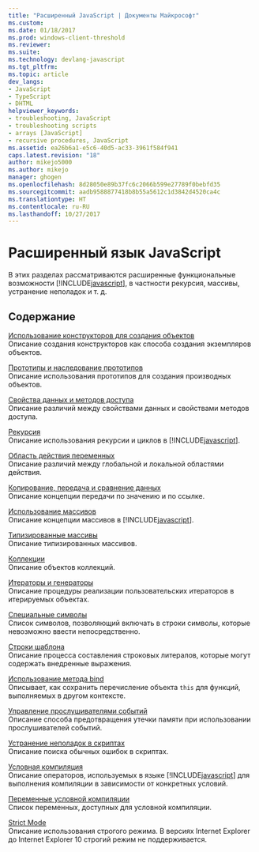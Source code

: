 ```yaml
---
title: "Расширенный JavaScript | Документы Майкрософт"
ms.custom: 
ms.date: 01/18/2017
ms.prod: windows-client-threshold
ms.reviewer: 
ms.suite: 
ms.technology: devlang-javascript
ms.tgt_pltfrm: 
ms.topic: article
dev_langs:
- JavaScript
- TypeScript
- DHTML
helpviewer_keywords:
- troubleshooting, JavaScript
- troubleshooting scripts
- arrays [JavaScript]
- recursive procedures, JavaScript
ms.assetid: ea26b6a1-e5c6-40d5-ac33-3961f584f941
caps.latest.revision: "18"
author: mikejo5000
ms.author: mikejo
manager: ghogen
ms.openlocfilehash: 8d28050e89b37fc6c2066b599e27789f0bebfd35
ms.sourcegitcommit: aadb9588877418b8b55a5612c1d3842d4520ca4c
ms.translationtype: HT
ms.contentlocale: ru-RU
ms.lasthandoff: 10/27/2017
---
```

# <a name="advanced-javascript"></a>Расширенный язык JavaScript
В этих разделах рассматриваются расширенные функциональные возможности [!INCLUDE[javascript](../../javascript/includes/javascript-md.md)], в частности рекурсия, массивы, устранение неполадок и т. д.  
  
## <a name="in-this-section"></a>Содержание  
 [Использование конструкторов для создания объектов](../../javascript/advanced/using-constructors-to-define-types.md)  
 Описание создания конструкторов как способа создания экземпляров объектов.  
  
 [Прототипы и наследование прототипов](../../javascript/advanced/prototypes-and-prototype-inheritance.md)  
 Описание использования прототипов для создания производных объектов.  
  
 [Свойства данных и методов доступа](../../javascript/advanced/data-properties-and-accessor-properties.md)  
 Описание различий между свойствами данных и свойствами методов доступа.  
  
 [Рекурсия](../../javascript/advanced/recursion-javascript.md)  
 Описание использования рекурсии и циклов в [!INCLUDE[javascript](../../javascript/includes/javascript-md.md)].  
  
 [Область действия переменных](../../javascript/advanced/variable-scope-javascript.md)  
 Описание различий между глобальной и локальной областями действия.  
  
 [Копирование, передача и сравнение данных](../../javascript/advanced/copying-passing-and-comparing-data-javascript.md)  
 Описание концепции передачи по значению и по ссылке.  
  
 [Использование массивов](../../javascript/advanced/using-arrays-javascript.md)  
 Описание концепции массивов в [!INCLUDE[javascript](../../javascript/includes/javascript-md.md)].  
  
 [Типизированные массивы](../../javascript/advanced/typed-arrays-javascript.md)  
 Описание типизированных массивов.  
  
 [Коллекции](../../javascript/advanced/collections-javascript.md)  
 Описание объектов коллекций.  
  
 [Итераторы и генераторы](../../javascript/advanced/iterators-and-generators-javascript.md)  
 Описание процедуры реализации пользовательских итераторов в итерируемых объектах.  
  
 [Специальные символы](../../javascript/advanced/special-characters-javascript.md)  
 Список символов, позволяющий включать в строки символы, которые невозможно ввести непосредственно.  
  
 [Строки шаблона](../../javascript/advanced/template-strings-javascript.md)  
 Описание процесса составления строковых литералов, которые могут содержать внедренные выражения.  
  
 [Использование метода bind](../../javascript/advanced/using-the-bind-method-javascript.md)  
 Описывает, как сохранить перечисление объекта `this` для функций, выполняемых в другом контексте.  
  
 [Управление прослушивателями событий](../../javascript/advanced/managing-event-listeners.md)  
 Описание способа предотвращения утечки памяти при использовании прослушивателей событий.  
  
 [Устранение неполадок в скриптах](../../javascript/advanced/troubleshooting-your-scripts-javascript.md)  
 Описание поиска обычных ошибок в скриптах.  
  
 [Условная компиляция](../../javascript/advanced/conditional-compilation-javascript.md)  
 Описание операторов, используемых в языке [!INCLUDE[javascript](../../javascript/includes/javascript-md.md)] для выполнения компиляции в зависимости от конкретных условий.  
  
 [Переменные условной компиляции](../../javascript/advanced/conditional-compilation-variables-javascript.md)  
 Список переменных, доступных для условной компиляции.  
  
 [Strict Mode](../../javascript/advanced/strict-mode-javascript.md)  
 Описание использования строгого режима. В версиях Internet Explorer до Internet Explorer 10 строгий режим не поддерживается.